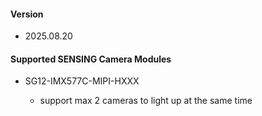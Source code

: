 #### Version

* 2025.08.20

#### Supported SENSING Camera Modules

* SG12-IMX577C-MIPI-HXXX

  * support max 2 cameras to light up at the same time

